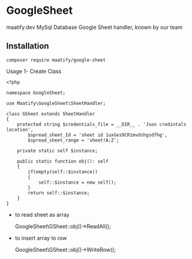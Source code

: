 # GoogleSheet

maatify.dev MySql Database Google Sheet handler, known by our team

## Installation

    composer require maatify/google-sheet


Usage 
1- Create Class 

    <?php

    namespace GoogleSheet;

    use Maatify\GoogleSheet\SheetHandler;

    class GSheet extends SheetHandler
    {
        protected string $credentials_file = __DIR__ . 'Json credintals location',
            $spread_sheet_Id = 'sheet id 1uxGes9CR1mvdshgsdfhg',
            $spread_sheet_range = 'sheet!A:Z';

        private static self $instance;

        public static function obj(): self
        {
            if(empty(self::$instance))
            {
                self::$instance = new self();
            }
            return self::$instance;
        }
    }


* to read sheet as array

    GoogleSheet\GSheet::obj()->ReadAll();

* to insert array to row 

    GoogleSheet\GSheet::obj()->WriteRow();
